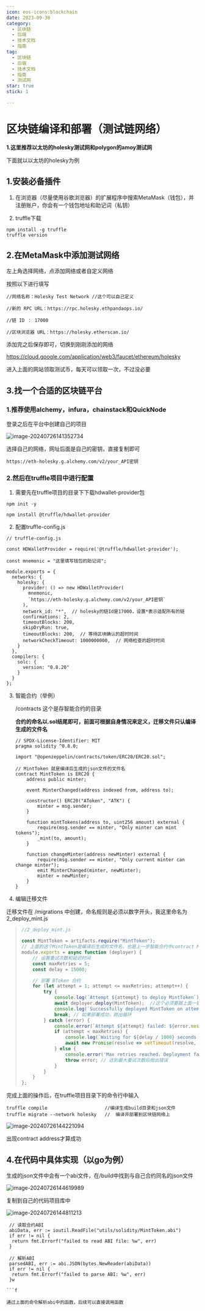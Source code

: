 ```yaml
---
icon: eos-icons:blockchain  
date: 2023-09-30 
category:  
  - 区块链  
  - 后端  
  - 技术文档  
  - 指南  
tag:  
  - 区块链  
  - 后端  
  - 技术文档  
  - 指南  
  - 测试网
star: true 
stick: 1 

---
```

# 区块链编译和部署（测试链网络）

**1.这里推荐以太坊的holesky测试网和polygon的amoy测试网**

下面就以以太坊的holesky为例

## 1.安装必备插件

1. 在浏览器（尽量使用谷歌浏览器）的扩展程序中搜索MetaMask（钱包），并注册账户，你会有一个钱包地址和助记词（私钥）

2. truffle下载

``` shell
npm install -g truffle
truffle version
```

## 2.在MetaMask中添加测试网络

左上角选择网络，点添加网络或者自定义网络

按照以下进行填写

```
//网络名称：Holesky Test Network //这个可以自己定义

//新的 RPC URL：https://rpc.holesky.ethpandaops.io/

//链 ID ： 17000

//区块浏览器 URL：https://holesky.etherscan.io/

```

添加完之后保存即可，切换到刚刚添加的网络

<https://cloud.google.com/application/web3/faucet/ethereum/holesky>

进入上面的网站领取测试币，每天可以领取一次，不过没必要

## 3.找一个合适的区块链平台

### 1.推荐使用alchemy，infura，chainstack和QuickNode

登录之后在平台中创建自己的项目

![image-20240726141352734](/blockchain/5.png)

选择自己的网络，网址后面是自己的密钥，直接复制即可

`https://eth-holesky.g.alchemy.com/v2/your_API密钥`

### 2.然后在truffle项目中进行配置

1. 需要先在truffle项目的目录下下载hdwallet-provider包

```
npm init -y

npm install @truffle/hdwallet-provider

```

2. 配置truffle-config.js

```
// truffle-config.js

const HDWalletProvider = require('@truffle/hdwallet-provider');

const mnemonic = "这里填写钱包的助记词";

module.exports = {
  networks: {
    holesky: {
      provider: () => new HDWalletProvider(
        mnemonic,
        `https://eth-holesky.g.alchemy.com/v2/your_API密钥`
      ),
      network_id: "*",  // holesky的链Id是17000，设置*表示适配所有的链
      confirmations: 2,
      timeoutBlocks: 200,
      skipDryRun: true,
      timeoutBlocks: 200,  // 等待区块确认的超时时间
      networkCheckTimeout: 1000000000,  // 网络检查的超时时间
    }
  },
  compilers: {
    solc: {
      version: "0.8.20"
    }
  }
};

```

3. 智能合约（举例）

   /contracts  这个是存智能合约的目录

   **合约的命名以.sol结尾即可，前面可根据自身情况来定义，迁移文件只认编译生成的文件名**

   ```
   // SPDX-License-Identifier: MIT
   pragma solidity ^0.8.0;
   
   import "@openzeppelin/contracts/token/ERC20/ERC20.sol";
   
   // MintToken 就是编译后生成的json文件的文件名
   contract MintToken is ERC20 {
       address public minter;
   
       event MinterChanged(address indexed from, address to);
   
       constructor() ERC20("AToken", "ATK") {
           minter = msg.sender;
       }
   
       function mintTokens(address to, uint256 amount) external {
           require(msg.sender == minter, "Only minter can mint tokens");
           _mint(to, amount);
       }
   
       function changeMinter(address newMinter) external {
           require(msg.sender == minter, "Only current minter can change minter");
           emit MinterChanged(minter, newMinter);
           minter = newMinter;
       }
   }
   
   ```

4. 编辑迁移文件

迁移文件在 /migrations 中创建，命名规则是必须以数字开头，我这里命名为2_deploy_mint.js

> ```js
> //2_deploy_mint.js
> 
> const MintToken = artifacts.require("MintToken");
> // 上面的这个MintToken是编译后生成的文件名，也是上一步智能合约中contract MintToken is ERC20中的 MintToken，需要把下面的也改成这个
> module.exports = async function (deployer) {
>     // 设置重试次数和延迟时间
>     const maxRetries = 5;
>     const delay = 15000;
> 
>     // 部署 BToken 合约
>     for (let attempt = 1; attempt <= maxRetries; attempt++) {
>         try {
>             console.log(`Attempt ${attempt} to deploy MintToken`);
>             await deployer.deploy(MintToken);  //这个必须要跟上面一致
>             console.log(`Successfully deployed MintToken on attempt ${attempt}`);
>             break; // 如果部署成功，跳出循环
>         } catch (error) {
>             console.error(`Attempt ${attempt} failed: ${error.message}`);
>             if (attempt < maxRetries) {
>                 console.log(`Waiting for ${delay / 1000} seconds before retrying...`);
>                 await new Promise(resolve => setTimeout(resolve, delay));
>             } else {
>                 console.error('Max retries reached. Deployment failed.');
>                 throw error; // 达到最大重试次数后抛出错误
>             }
>         }
>     }
> };
> 
> ```

完成上面的操作后，在truffle项目目录下的命令行中输入

```shell
truffle compile                     //编译生成build目录和json文件
truffle migrate --network holesky   //  编译并部署到区块链网络上
```

![image-20240726144221094](/blockchain/6.png)

出现contract address才算成功

## 4.在代码中具体实现（以go为例）

生成的json文件中会有一个abi文件，在/build中找到与自己合约同名的json文件

![image-20240726144619989](/blockchain/7.png)

复制到自己的代码项目库中

![image-20240726144811213](/blockchain/8.png)

```
 // 读取合约ABI
 abiData, err := ioutil.ReadFile("utils/solidity/MintToken.abi")
 if err != nil {
  return fmt.Errorf("failed to read ABI file: %w", err)
 }

 // 解析ABI
 parsedABI, err := abi.JSON(bytes.NewReader(abiData))
 if err != nil {
  return fmt.Errorf("failed to parse ABI: %w", err)
 }w

```f

通过上面的命令解析abi中的函数，后续可以直接调用函数
